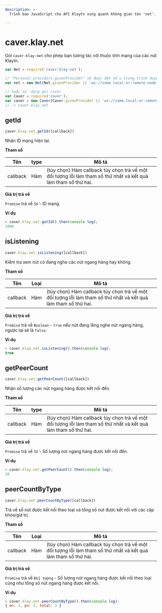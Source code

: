 ```yaml
---
description: >-
  Trình bao JavaScript cho API Klaytn xung quanh không gian tên 'net'.

---
```


# caver.klay.net

Gói `caver-klay-net` cho phép bạn tương tác với thuộc tính mạng của các nút Klaytn.

```javascript
var Net = require('caver-klay-net');

// "Personal.providers.givenProvider" sẽ được đặt nếu trong trình duyệt được Klaytn hỗ trợ.
var net = new Net(Net.givenProvider || 'ws://some.local-or-remote.node:8552');

// hoặc sử dụng gói caver
var Caver = require('caver');
var caver = new Caver(Caver.givenProvider || 'ws://some.local-or-remote.node:8552');
// -> caver.klay.net
```


## getId <a id="getid"></a>

```javascript
caver.klay.net.getId([callback])
```

Nhận ID mạng hiện tại.

**Tham số**

| Tên      | type | Mô tả                                                                                                          |
| -------- | ---- | -------------------------------------------------------------------------------------------------------------- |
| callback | Hàm  | (tùy chọn) Hàm callback tùy chọn trả về một đối tượng lỗi làm tham số thứ nhất và kết quả làm tham số thứ hai. |

**Giá trị trả về**

`Promise` trả về `Số` - ID mạng.

**Ví dụ**

```javascript
> caver.klay.net.getId().then(console.log);
1000
```


## isListening <a id="islistening"></a>

```javascript
caver.klay.net.isListening([callback])
```

Kiểm tra xem nút có đang nghe các nút ngang hàng hay không.

**Tham số**

| Tên      | Loại | Mô tả                                                                                                          |
| -------- | ----- | -------------------------------------------------------------------------------------------------------------- |
| callback | Hàm   | (tùy chọn) Hàm callback tùy chọn trả về một đối tượng lỗi làm tham số thứ nhất và kết quả làm tham số thứ hai. |

**Giá trị trả về**

`Promise` trả về `Boolean` - `true` nếu nút đang lắng nghe nút ngang hàng, ngược lại sẽ là `false`.

**Ví dụ**

```javascript
> caver.klay.net.isListening().then(console.log);
true
```


## getPeerCount <a id="getpeercount"></a>

```javascript
caver.klay.net.getPeerCount([callback])
```

Nhận số lượng các nút ngang hàng được kết nối đến.

**Tham số**

| Tên      | type | Mô tả                                                                                                          |
| -------- | ---- | -------------------------------------------------------------------------------------------------------------- |
| callback | Hàm  | (tùy chọn) Hàm callback tùy chọn trả về một đối tượng lỗi làm tham số thứ nhất và kết quả làm tham số thứ hai. |

**Giá trị trả về**

`Promise` trả về `Số` - Số lượng nút ngang hàng được kết nối đến.

**Ví dụ**

```javascript
> caver.klay.net.getPeerCount().then(console.log);
10
```

## peerCountByType <a id="peercountbytype"></a>

```javascript
caver.klay.net.peerCountByType([callback])
```

Trả về số nút được kết nối theo loại và tổng số nút được kết nối với các cặp khóa/giá trị.

**Tham số**

| Tên      | Loại | Mô tả                                                                                                          |
| -------- | ----- | -------------------------------------------------------------------------------------------------------------- |
| callback | Hàm   | (tùy chọn) Hàm callback tùy chọn trả về một đối tượng lỗi làm tham số thứ nhất và kết quả làm tham số thứ hai. |

**Giá trị trả về**

`Promise` trả về `Đối tượng` - Số lượng nút ngang hàng được kết nối theo loại cũng như tổng số nút ngang hàng được kết nối.

**Ví dụ**

```javascript
> caver.klay.net.peerCountByType().then(console.log);
{ en: 1, pn: 2, total: 3 }
```
